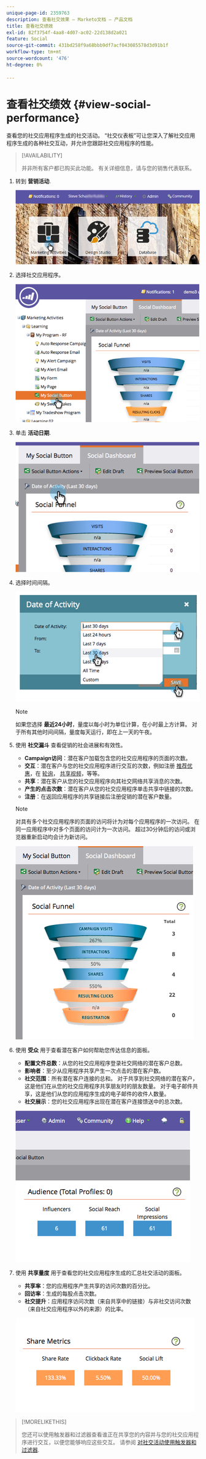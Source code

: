 ```yaml
---
unique-page-id: 2359763
description: 查看社交效果 — Marketo文档 — 产品文档
title: 查看社交绩效
exl-id: 82f3754f-4aa8-4d07-ac02-22d138d2a021
feature: Social
source-git-commit: 431bd258f9a68bbb9df7acf043085578d3d91b1f
workflow-type: tm+mt
source-wordcount: '476'
ht-degree: 0%

---
```


# 查看社交绩效 {#view-social-performance}

查看您的社交应用程序生成的社交活动。 “社交仪表板”可让您深入了解社交应用程序生成的各种社交互动，并允许您跟踪社交应用程序的性能。

>[!AVAILABILITY]
>
>并非所有客户都已购买此功能。 有关详细信息，请与您的销售代表联系。

1. 转到 **营销活动**.

   ![](assets/login-marketing-activities.png)

1. 选择社交应用程序。

   ![](assets/image2014-9-23-17-3a10-3a13.png)

1. 单击 **活动日期**.

   ![](assets/image2014-9-23-17-3a10-3a22.png)

1. 选择时间间隔。

   ![](assets/image2014-9-23-17-3a10-3a35.png)

   >[!NOTE]
   >
   >如果您选择 **最近24小时**，量度以每小时为单位计算，在小时最上方计算。 对于所有其他时间间隔，量度每天运行，即在上一天的午夜。

1. 使用 **社交漏斗** 查看促销的社会进展和有效性。

   * **Campaign访问**：潜在客户加载包含您的社交应用程序的页面的次数。
   * **交互**：潜在客户与您的社交应用程序进行交互的次数，例如注册 [推荐优惠](/help/marketo/product-docs/demand-generation/social/referral-offers/create-a-referral-offer.md)，在 [轮询](/help/marketo/product-docs/demand-generation/social/creating-a-poll/create-a-poll.md)， [共享视频](/help/marketo/product-docs/demand-generation/landing-pages/free-form-landing-pages/add-a-video-to-a-free-form-landing-page.md)，等等。
   * **共享**：潜在客户从您的社交应用程序向其社交网络共享消息的次数。
   * **产生的点击次数**：潜在客户从您的社交应用程序单击共享中链接的次数。
   * **注册**：在返回应用程序的共享链接后注册促销的潜在客户数量。

   >[!NOTE]
   >
   >对具有多个社交应用程序的页面的访问将计为对每个应用程序的一次访问。 在同一应用程序中对多个页面的访问计为一次访问。 超过30分钟后的访问或浏览器重新启动均会计为新访问。

   ![](assets/image2014-9-23-17-3a11-3a16.png)

1. 使用 **受众** 用于查看潜在客户如何帮助您传达信息的面板。

   * **配置文件总数**：从您的社交应用程序登录社交网络的潜在客户总数。
   * **影响者**：至少从应用程序共享产生一次点击的潜在客户数。
   * **社交范围**：所有潜在客户连接的总和。 对于共享到社交网络的潜在客户，这是他们在从您的社交应用程序共享朋友时的朋友数量。 对于电子邮件共享，这是他们从您的应用程序生成的电子邮件的收件人数量。
   * **社交展示**：您的社交应用程序出现在潜在客户连接馈送中的总次数。

   ![](assets/image2014-9-23-17-3a11-3a26.png)

1. 使用 **共享量度** 用于查看您的社交应用程序生成的汇总社交活动的面板。

   * **共享率**：您的应用程序产生共享的访问次数的百分比。
   * **回访率**：生成的每股点击次数。
   * **社交提升**：应用程序访问次数（来自共享中的链接）与非社交访问次数（来自社交应用程序以外的来源）的比率。

   ![](assets/image2014-9-23-17-3a11-3a35.png)

>[!MORELIKETHIS]
>
>您还可以使用触发器和过滤器查看谁正在共享您的内容并与您的社交应用程序进行交互，以便您能够响应这些交互。 请参阅 [对社交活动使用触发器和过滤器](/help/marketo/product-docs/demand-generation/social/social-functions/triggers-and-filters-for-social-activities.md).

